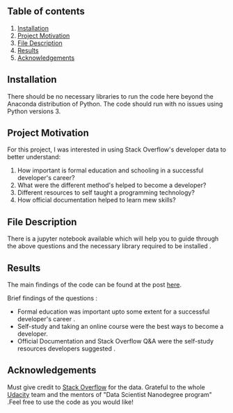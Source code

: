 ## Table of contents

  1. [Installation](#Installation)
  2. [Project Motivation](#Project)
  3. [File Description](#File)
  4. [Results](#Results)
  5. [Acknowledgements](#Acknowledgements)
  
## Installation
There should be no necessary libraries to run the code here beyond the Anaconda distribution of Python. The code should run with no issues using Python versions 3.

## Project Motivation
For this project, I was interested in using Stack Overflow's developer data to better understand:

  1. How important is formal education and schooling in a successful developer's career?
  2. What were the different method's helped to become a developer?
  3. Different resources to self taught a programming technology?
  4. How official documentation helped to learn mew skills?
  
## File Description
   There is a jupyter notebook available which will help you to guide through the above questions and the necessary library required to be installed . 
   
## Results 
The main findings of the code can be found at the post [here](https://medium.com/@saumyagarg2299/significance-of-education-in-a-successful-developers-career-cc9ba69d59c?source=friends_link&sk=a4475b66d3927bd8389a7ea17aa52694.).

Brief findings of the questions :
  - Formal education was important upto some extent for a successful developer's career .
  - Self-study and taking an online course were the best ways to become a developer.
  - Official Documentation and Stack Overflow Q&A were the self-study resources developers suggested . 

## Acknowledgements
Must give credit to [Stack Overflow](https://stackoverflow.com/) for the data. 
Grateful to the whole [Udacity](https://www.udacity.com/) team and the mentors of "Data Scientist Nanodegree program" .Feel free to use the code as you would like! 
